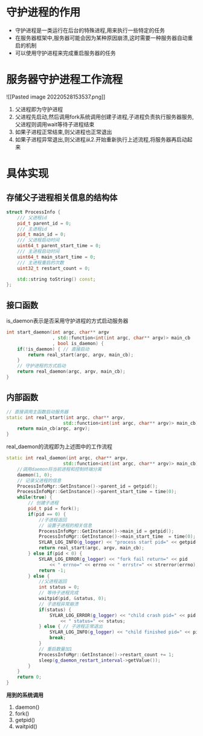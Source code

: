 # 守护进程的作用
- 守护进程是一类运行在后台的特殊进程,用来执行一些特定的任务
- 在服务器框架中,服务器可能会因为某种原因崩溃,这时需要一种服务器自动重启的机制
- 可以使用守护进程来完成重启服务器的任务

# 服务器守护进程工作流程
![[Pasted image 20220528153537.png]]
1. 父进程即为守护进程
2. 父进程先启动,然后调用fork系统调用创建子进程,子进程负责执行服务器服务,父进程则调用wait等待子进程结束
3. 如果子进程正常结束,则父进程也正常退出
4. 如果子进程异常退出,则父进程从2.开始重新执行上述流程,将服务器再启动起来

# 具体实现
## 存储父子进程相关信息的结构体
```c++
struct ProcessInfo {
    /// 父进程id
    pid_t parent_id = 0;
    /// 主进程id
    pid_t main_id = 0;
    /// 父进程启动时间
    uint64_t parent_start_time = 0;
    /// 主进程启动时间
    uint64_t main_start_time = 0;
    /// 主进程重启的次数
    uint32_t restart_count = 0;

    std::string toString() const;
};
```

## 接口函数
is_daemon表示是否采用守护进程的方式启动服务器
```c++
int start_daemon(int argc, char** argv
                 , std::function<int(int argc, char** argv)> main_cb
                 , bool is_daemon) {
    if(!is_daemon) { // 直接启动
        return real_start(argc, argv, main_cb);
    }
    // 守护进程的方式启动
    return real_daemon(argc, argv, main_cb);
}
```

## 内部函数
```c++
// 直接调用主函数启动服务器
static int real_start(int argc, char** argv,
                     std::function<int(int argc, char** argv)> main_cb) {
    return main_cb(argc, argv);
}
```

real_daemon的流程即为上述图中的工作流程
```c++
static int real_daemon(int argc, char** argv,
                     std::function<int(int argc, char** argv)> main_cb) {
    //调用daemon将当前进程和控制终端分离
    daemon(1, 0);
    // 记录父进程的信息
    ProcessInfoMgr::GetInstance()->parent_id = getpid();
    ProcessInfoMgr::GetInstance()->parent_start_time = time(0);
    while(true) {
	    // 创建子进程
        pid_t pid = fork();
        if(pid == 0) {
            //子进程返回
            // 设置子进程的相关信息
            ProcessInfoMgr::GetInstance()->main_id = getpid();
            ProcessInfoMgr::GetInstance()->main_start_time  = time(0);
            SYLAR_LOG_INFO(g_logger) << "process start pid=" << getpid();
            return real_start(argc, argv, main_cb);
        } else if(pid < 0) {
            SYLAR_LOG_ERROR(g_logger) << "fork fail return=" << pid
                << " errno=" << errno << " errstr=" << strerror(errno);
            return -1;
        } else {
            //父进程返回
            int status = 0;
            // 等待子进程完成
            waitpid(pid, &status, 0);
            // 子进程异常崩溃
            if(status) {
                SYLAR_LOG_ERROR(g_logger) << "child crash pid=" << pid
                    << " status=" << status;
            } else { // 子进程正常退出
                SYLAR_LOG_INFO(g_logger) << "child finished pid=" << pid;
                break;
            }
            // 重启数量加1
            ProcessInfoMgr::GetInstance()->restart_count += 1;
            sleep(g_daemon_restart_interval->getValue());
        }
    }
    return 0;
}
```

**用到的系统调用**
1. daemon()
2. fork()
3. getpid()
4. waitpid()


